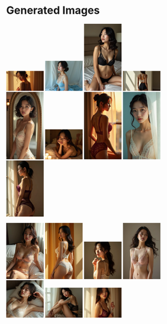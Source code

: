 # Generated Images



<img src="2025_07_31_01.webp" width="100"/> <img src="2025_07_31_02.webp" width="100"/> <img src="2025_07_31_03.webp" width="100"/> <img src="2025_07_31_04.webp" width="100"/> <img src="2025_07_31_05.webp" width="100"/> <img src="2025_07_31_06.webp" width="100"/> <img src="2025_07_31_07.webp" width="100"/> <img src="2025_07_31_08.webp" width="100"/> <img src="2025_07_31_09.webp" width="100"/>

<img src="2025_07_31_10.webp" width="100"/> <img src="2025_07_31_11.webp" width="100"/> <img src="2025_07_31_12.webp" width="100"/> <img src="2025_07_31_13.webp" width="100"/> <img src="2025_07_31_14.webp" width="100"/> <img src="2025_07_31_15.webp" width="100"/> <img src="2025_07_31_16.webp" width="100"/>